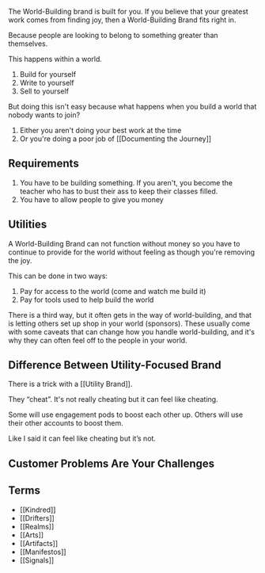 The World-Building brand is built for you. If you believe that your greatest work comes from finding joy, then a World-Building Brand fits right in.

Because people are looking to belong to something greater than themselves. 

This happens within a world.

1. Build for yourself
2. Write to yourself
3. Sell to yourself

But doing this isn't easy because what happens when you build a world that nobody wants to join? 

1. Either you aren't doing your best work at the time
2. Or you're doing a poor job of [[Documenting the Journey]]

## Requirements

1. You have to be building something. If you aren't, you become the teacher who has to bust their ass to keep their classes filled.
2. You have to allow people to give you money

## Utilities

A World-Building Brand can not function without money so you have to continue to provide for the world without feeling as though you're removing the joy.

This can be done in two ways:

1. Pay for access to the world (come and watch me build it)
2. Pay for tools used to help build the world

There is a third way, but it often gets in the way of world-building, and that is letting others set up shop in your world (sponsors). These usually come with some caveats that can change how you handle world-building, and it's why they can often feel off to the people in your world.

## Difference Between Utility-Focused Brand

There is a trick with a [[Utility Brand]].

They “cheat”. It's not really cheating but it can feel like cheating.

Some will use engagement pods to boost each other up. Others will use their other accounts to boost them.

Like I said it can feel like cheating but it’s not.

## Customer Problems Are Your Challenges

## Terms

- [[Kindred]]
- [[Drifters]]
- [[Realms]]
- [[Arts]]
- [[Artifacts]]
- [[Manifestos]]
- [[Signals]]
